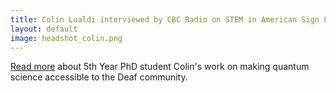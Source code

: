 ```yaml
---
title: Colin Lualdi interviewed by CBC Radio on STEM in American Sign Language
layout: default
image: headshot_colin.png
---
```


[Read more](https://www.cbc.ca/radio/quirks/dec-4-xenobot-self-replication-red-light-for-declining-vision-water-from-the-solar-wind-and-more-1.6269551/deaf-researchers-are-advancing-the-field-of-science-but-barriers-still-hold-many-back-1.6269553) about 5th Year PhD student Colin's work on making quantum science accessible to the Deaf community.